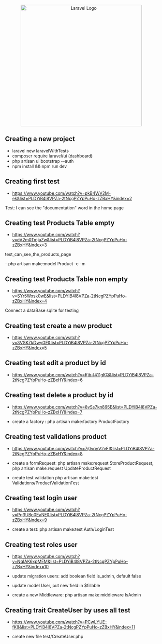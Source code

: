 <p align="center"><a href="https://laravel.com" target="_blank"><img src="https://raw.githubusercontent.com/laravel/art/master/logo-lockup/5%20SVG/2%20CMYK/1%20Full%20Color/laravel-logolockup-cmyk-red.svg" width="400" alt="Laravel Logo"></a></p>

## Creating a new project

-   laravel new laravelWithTests
-   composer require laravel/ui (dashboard)
-   php artisan ui bootstrap --auth
-   npm install && npm run dev

## Creating first test

-   https://www.youtube.com/watch?v=pkB4WV2M-ek&list=PLDYiB4l8VPZa-2tNcgPZYpPuHo-zZBxHY&index=2

<p> Test: I can see the "documentation" word in the home page</p>

## Creating test Products Table empty

-   https://www.youtube.com/watch?v=eV2m0TmjaZw&list=PLDYiB4l8VPZa-2tNcgPZYpPuHo-zZBxHY&index=3
<p>test_can_see_the_products_page</p>
-   php artisan make:model Product -c -m

## Creating test Products Table non empty

-   https://www.youtube.com/watch?v=SYr5Wxsk0wE&list=PLDYiB4l8VPZa-2tNcgPZYpPuHo-zZBxHY&index=4
<p>Connect a dataBase sqlite for testing</p>

## Creating test create a new product

-   https://www.youtube.com/watch?v=3VSKZkDwyGE&list=PLDYiB4l8VPZa-2tNcgPZYpPuHo-zZBxHY&index=5

## Creating test edit a product by id

-   https://www.youtube.com/watch?v=Kjb-l411gKQ&list=PLDYiB4l8VPZa-2tNcgPZYpPuHo-zZBxHY&index=6

## Creating test delete a product by id

-   https://www.youtube.com/watch?v=8vSs7kn865E&list=PLDYiB4l8VPZa-2tNcgPZYpPuHo-zZBxHY&index=7

-   create a factory : php artisan make:factory ProductFactory

## Creating test validations product

-   https://www.youtube.com/watch?v=7j0vqvV2vFI&list=PLDYiB4l8VPZa-2tNcgPZYpPuHo-zZBxHY&index=8

-   create a formRequest: php artisan make:request StoreProductRequest, php artisan make:request UpdateProductRequest
-   create test validation php artisan make:test Validations/ProductValidationTest

## Creating test login user

-   https://www.youtube.com/watch?v=Pq3UBo0EaNE&list=PLDYiB4l8VPZa-2tNcgPZYpPuHo-zZBxHY&index=9

-   create a test: php artisan make:test Auth/LoginTest

## Creating test roles user

-   https://www.youtube.com/watch?v=NqIAK6xpMEM&list=PLDYiB4l8VPZa-2tNcgPZYpPuHo-zZBxHY&index=10

-   update migration users: add boolean field is_admin, default false
-   update model User, put new field in $fillable
-   create a new Middleware: php artisan make:middleware IsAdmin

## Creating trait CreateUser by uses all test

-   https://www.youtube.com/watch?v=PCwLYUE-fK8&list=PLDYiB4l8VPZa-2tNcgPZYpPuHo-zZBxHY&index=11

-   create new file test/CreateUser.php
